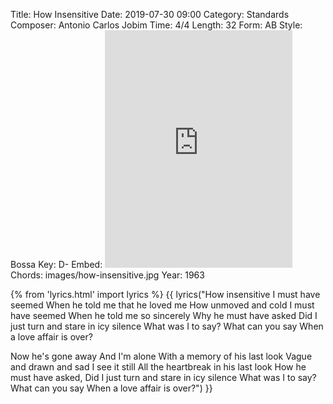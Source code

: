 Title: How Insensitive
Date: 2019-07-30 09:00
Category: Standards
Composer: Antonio Carlos Jobim
Time: 4/4
Length: 32
Form: AB
Style: Bossa
Key: D-
Embed: <iframe src="https://open.spotify.com/embed/playlist/4vMUjhgHhjtw2fWXBoklOJ" width="300" height="380" frameborder="0" allowtransparency="true" allow="encrypted-media"></iframe>
Chords: images/how-insensitive.jpg
Year: 1963

{% from 'lyrics.html' import lyrics %}
{{ lyrics("How insensitive
I must have seemed
When he told me that he loved me
How unmoved and cold
I must have seemed
When he told me so sincerely
Why he must have asked
Did I just turn and stare in icy silence
What was I to say?
What can you say
When a love affair is over?

Now he's gone away
And I'm alone
With a memory of his last look
Vague and drawn and sad
I see it still
All the heartbreak in his last look
How he must have asked,
Did I just turn and stare in icy silence
What was I to say?
What can you say
When a love affair is over?") }}
